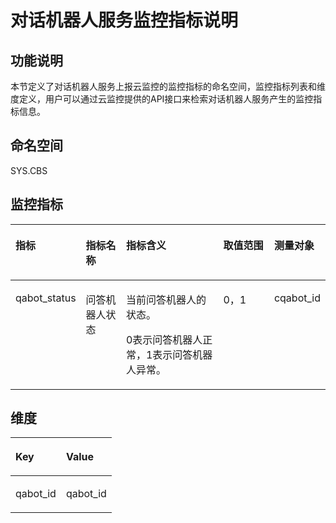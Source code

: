 # 对话机器人服务监控指标说明<a name="ZH-CN_TOPIC_0152121561"></a>

## 功能说明<a name="zh-cn_topic_0053115439_section10587120195218"></a>

本节定义了对话机器人服务上报云监控的监控指标的命名空间，监控指标列表和维度定义，用户可以通过云监控提供的API接口来检索对话机器人服务产生的监控指标信息。

## 命名空间<a name="zh-cn_topic_0053115439_section1158810011528"></a>

SYS.CBS

## 监控指标<a name="zh-cn_topic_0053115439_section185880013528"></a>

<a name="zh-cn_topic_0053115439_table175881709520"></a>
<table><thead align="left"><tr id="zh-cn_topic_0053115439_row7588906529"><th class="cellrowborder" valign="top" width="13.301330133013304%" id="mcps1.1.6.1.1"><p id="zh-cn_topic_0053115439_p35881804528"><a name="zh-cn_topic_0053115439_p35881804528"></a><a name="zh-cn_topic_0053115439_p35881804528"></a><strong id="zh-cn_topic_0053115439_b1491371210309"><a name="zh-cn_topic_0053115439_b1491371210309"></a><a name="zh-cn_topic_0053115439_b1491371210309"></a>指标</strong></p>
</th>
<th class="cellrowborder" valign="top" width="14.78147814781478%" id="mcps1.1.6.1.2"><p id="zh-cn_topic_0053115439_p19589200185210"><a name="zh-cn_topic_0053115439_p19589200185210"></a><a name="zh-cn_topic_0053115439_p19589200185210"></a><strong id="zh-cn_topic_0053115439_b7917151219309"><a name="zh-cn_topic_0053115439_b7917151219309"></a><a name="zh-cn_topic_0053115439_b7917151219309"></a>指标名称</strong></p>
</th>
<th class="cellrowborder" valign="top" width="37.543754375437544%" id="mcps1.1.6.1.3"><p id="zh-cn_topic_0053115439_p1958919085217"><a name="zh-cn_topic_0053115439_p1958919085217"></a><a name="zh-cn_topic_0053115439_p1958919085217"></a><strong id="zh-cn_topic_0053115439_b20918812183012"><a name="zh-cn_topic_0053115439_b20918812183012"></a><a name="zh-cn_topic_0053115439_b20918812183012"></a>指标含义</strong></p>
</th>
<th class="cellrowborder" valign="top" width="18.591859185918594%" id="mcps1.1.6.1.4"><p id="zh-cn_topic_0053115439_p10589205525"><a name="zh-cn_topic_0053115439_p10589205525"></a><a name="zh-cn_topic_0053115439_p10589205525"></a><strong id="zh-cn_topic_0053115439_b59191612163014"><a name="zh-cn_topic_0053115439_b59191612163014"></a><a name="zh-cn_topic_0053115439_b59191612163014"></a>取值范围</strong></p>
</th>
<th class="cellrowborder" valign="top" width="15.781578157815781%" id="mcps1.1.6.1.5"><p id="p29241922201715"><a name="p29241922201715"></a><a name="p29241922201715"></a>测量对象</p>
</th>
</tr>
</thead>
<tbody><tr id="zh-cn_topic_0053115439_row18589120185211"><td class="cellrowborder" valign="top" width="13.301330133013304%" headers="mcps1.1.6.1.1 "><p id="p8747195110119"><a name="p8747195110119"></a><a name="p8747195110119"></a>qabot_status</p>
</td>
<td class="cellrowborder" valign="top" width="14.78147814781478%" headers="mcps1.1.6.1.2 "><p id="p197471514112"><a name="p197471514112"></a><a name="p197471514112"></a>问答机器人状态</p>
</td>
<td class="cellrowborder" valign="top" width="37.543754375437544%" headers="mcps1.1.6.1.3 "><p id="p971511963911"><a name="p971511963911"></a><a name="p971511963911"></a>当前问答机器人的状态。</p>
<p id="zh-cn_topic_0053115439_p258940105212"><a name="zh-cn_topic_0053115439_p258940105212"></a><a name="zh-cn_topic_0053115439_p258940105212"></a>0表示问答机器人正常，1表示问答机器人异常。</p>
</td>
<td class="cellrowborder" valign="top" width="18.591859185918594%" headers="mcps1.1.6.1.4 "><p id="p178061430151711"><a name="p178061430151711"></a><a name="p178061430151711"></a>0，1</p>
</td>
<td class="cellrowborder" valign="top" width="15.781578157815781%" headers="mcps1.1.6.1.5 "><p id="p2632891193"><a name="p2632891193"></a><a name="p2632891193"></a>cqabot_id</p>
</td>
</tr>
</tbody>
</table>

## 维度<a name="zh-cn_topic_0053115439_section17591180205218"></a>

<a name="zh-cn_topic_0053115439_table559116014521"></a>
<table><thead align="left"><tr id="zh-cn_topic_0053115439_row5591150155213"><th class="cellrowborder" valign="top" width="50%" id="mcps1.1.3.1.1"><p id="zh-cn_topic_0053115439_p859110011522"><a name="zh-cn_topic_0053115439_p859110011522"></a><a name="zh-cn_topic_0053115439_p859110011522"></a>Key</p>
</th>
<th class="cellrowborder" valign="top" width="50%" id="mcps1.1.3.1.2"><p id="zh-cn_topic_0053115439_p8591205529"><a name="zh-cn_topic_0053115439_p8591205529"></a><a name="zh-cn_topic_0053115439_p8591205529"></a>Value</p>
</th>
</tr>
</thead>
<tbody><tr id="zh-cn_topic_0053115439_row55913035213"><td class="cellrowborder" valign="top" width="50%" headers="mcps1.1.3.1.1 "><p id="zh-cn_topic_0053115439_p659119085214"><a name="zh-cn_topic_0053115439_p659119085214"></a><a name="zh-cn_topic_0053115439_p659119085214"></a>qabot_id</p>
</td>
<td class="cellrowborder" valign="top" width="50%" headers="mcps1.1.3.1.2 "><p id="zh-cn_topic_0053115439_p5591190145215"><a name="zh-cn_topic_0053115439_p5591190145215"></a><a name="zh-cn_topic_0053115439_p5591190145215"></a>qabot_id</p>
</td>
</tr>
</tbody>
</table>

